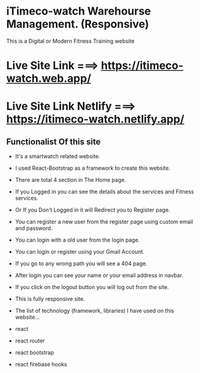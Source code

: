 # iTimeco-watch Warehourse Management. (Responsive)
This is a Digital or Modern Fitness Training website

# Live Site Link ===> https://itimeco-watch.web.app/
# Live Site Link Netlify ===> https://itimeco-watch.netlify.app/
## Functionalist Of this site
- It's a smartwatch related website.
- I used React-Bootstrap as a framework to create this website.
- There are total 4 section in The Home page.
- If you Logged in you can see the details about the services and Fitness services.
- Or If you Don't Logged in it will Redirect you to Register page.
- You can register a new user from the register page using custom email and password.
- You can login with a old user from the login page.
- You can login or register using your Gmail Account.
- If you go to any wrong path you will see a 404 page.
- After login you can see your name or your email address in navbar.
- If you click on the logout button you will log out from the site.
- This is fully responsive site.
- The list of technology (framework, libraries) I have used on this website...

- react
- react router
- react bootstrap
- react firebase hooks
